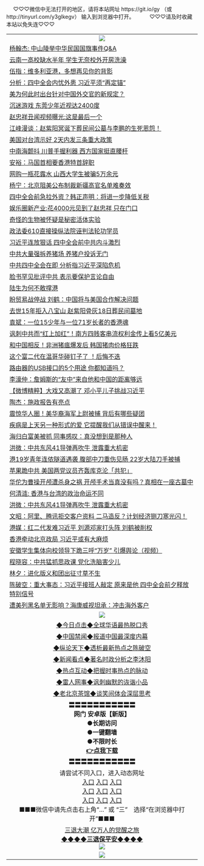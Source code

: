  <table>
　<tr>
♡♡♡微信中无法打开的地区，请将本站网址 https://git.io/gy （或 http://tinyurl.com/y3glkegv） 输入到浏览器中打开。 
　</tr>
　<tr>
♡♡♡请及时收藏本站以免失连♡♡♡
   </tr>
   <tr>
    <td align=center><img src="https://github.com/gyhhx/image-upload/blob/master/title1.jpg" /></td>
 </tr>
<tr><td align="left"><a href="https://xwood.fun/oo.aspx?name=c1086366&key=nqynnipsxfbxcbni&from=gy">杨翰杰: 中山陵举中华民国国旗事件Q&amp;A</a></td></tr>
<tr><td align="left"><a href="https://xwood.fun/oo.aspx?name=c1086410&key=nqynnipsxfbxcbni&from=gy">云南一高校缺水半年 学生无奈校外开房洗澡</a></td></tr>
<tr><td align="left"><a href="https://xwood.fun/oo.aspx?name=c1086417&key=nqynnipsxfbxcbni&from=gy">伍指：维多利亚港，多想再见你的背影</a></td></tr>
<tr><td align="left"><a href="https://xwood.fun/oo.aspx?name=c1086075&key=nqynnipsxfbxcbni&from=gy">分析：四中全会内忧外患 习近平须“再定锚”</a></td></tr>
<tr><td align="left"><a href="https://xwood.fun/oo.aspx?name=c1086367&key=nqynnipsxfbxcbni&from=gy">美为何此时出台针对中国外交官的新规定？</a></td></tr>
<tr><td align="left"><a href="https://xwood.fun/oo.aspx?name=c1086409&key=nqynnipsxfbxcbni&from=gy">沉迷游戏 东莞少年近视达2400度</a></td></tr>
<tr><td align="left"><a href="https://xwood.fun/oo.aspx?name=c1086330&key=nqynnipsxfbxcbni&from=gy">赵忠祥丑闻视频曝光:这是最后一个</a></td></tr>
<tr><td align="left"><a href="https://xwood.fun/oo.aspx?name=c1086319&key=nqynnipsxfbxcbni&from=gy">江峰漫谈：赵紫阳冥诞下葬民间公墓与李鹏的生死恩怨！</a></td></tr>
<tr><td align="left"><a href="https://xwood.fun/oo.aspx?name=c1086351&key=nqynnipsxfbxcbni&from=gy">美国对台湾示好 2天内发三条重大政策</a></td></tr>
<tr><td align="left"><a href="https://xwood.fun/oo.aspx?name=c1086224&key=nqynnipsxfbxcbni&from=gy">中南海颤抖 川普手握利器 西方国家挺直腰杆</a></td></tr>
<tr><td align="left"><a href="https://xwood.fun/oo.aspx?name=c1086396&key=nqynnipsxfbxcbni&from=gy">安裕：马国首相要香港特首辞职</a></td></tr>
<tr><td align="left"><a href="https://xwood.fun/oo.aspx?name=c1086379&key=nqynnipsxfbxcbni&from=gy">网购一瓶花露水 山西大学生被骗5万余元</a></td></tr>
<tr><td align="left"><a href="https://xwood.fun/oo.aspx?name=c1086233&key=nqynnipsxfbxcbni&from=gy">杨宁：北京阻美公布制裁新疆高官名单难奏效</a></td></tr>
<tr><td align="left"><a href="https://xwood.fun/oo.aspx?name=c1086345&key=nqynnipsxfbxcbni&from=gy">四中全会前急拉外资？韩正声明：将进一步降低关税</a></td></tr>
<tr><td align="left"><a href="https://xwood.fun/oo.aspx?name=c1086397&key=nqynnipsxfbxcbni&from=gy">娱乐圈新产业:花4000元见到了赵忠祥 只在门口</a></td></tr>
<tr><td align="left"><a href="https://xwood.fun/oo.aspx?name=c1086308&key=nqynnipsxfbxcbni&from=gy">奇怪的生物被怀疑是秘密活体实验</a></td></tr>
<tr><td align="left"><a href="https://xwood.fun/oo.aspx?name=c1086461&key=nqynnipsxfbxcbni&from=gy">政法委610直接操纵法院诬判法轮功学员</a></td></tr>
<tr><td align="left"><a href="https://xwood.fun/oo.aspx?name=c1086314&key=nqynnipsxfbxcbni&from=gy">习近平连放狠话 四中全会前中共内斗激烈</a></td></tr>
<tr><td align="left"><a href="https://xwood.fun/oo.aspx?name=c1086110&key=nqynnipsxfbxcbni&from=gy">中共大量强拆养猪场 养猪户投诉无门</a></td></tr>
<tr><td align="left"><a href="https://xwood.fun/oo.aspx?name=c1086438&key=nqynnipsxfbxcbni&from=gy">中共四中全会在即 分析指习近平深陷危机</a></td></tr>
<tr><td align="left"><a href="https://xwood.fun/oo.aspx?name=c1086340&key=nqynnipsxfbxcbni&from=gy">脸书罕见批评中共 表示要保护言论自由</a></td></tr>
<tr><td align="left"><a href="https://xwood.fun/oo.aspx?name=c1086362&key=nqynnipsxfbxcbni&from=gy">陆生为何不敢撑港</a></td></tr>
<tr><td align="left"><a href="https://xwood.fun/oo.aspx?name=c1086230&key=nqynnipsxfbxcbni&from=gy">盼贸易战停战 刘鹤：中国将与美国合作解决问题</a></td></tr>
<tr><td align="left"><a href="https://xwood.fun/oo.aspx?name=c1085808&key=nqynnipsxfbxcbni&from=gy">去世15年拒入八宝山 赵紫阳骨灰18日葬民间墓地</a></td></tr>
<tr><td align="left"><a href="https://xwood.fun/oo.aspx?name=c1086414&key=nqynnipsxfbxcbni&from=gy">袁斌：一位15少年与一位71岁长者的香港魂</a></td></tr>
<tr><td align="left"><a href="https://xwood.fun/oo.aspx?name=c1086346&key=nqynnipsxfbxcbni&from=gy">讽刺中共而“红上加红”！南方四贱客串流权利金传上看5亿美元</a></td></tr>
<tr><td align="left"><a href="https://xwood.fun/oo.aspx?name=c1086343&key=nqynnipsxfbxcbni&from=gy">和中国相反！非洲猪瘟爆发后 韩国猪肉价格狂跌</a></td></tr>
<tr><td align="left"><a href="https://xwood.fun/oo.aspx?name=c1086315&key=nqynnipsxfbxcbni&from=gy">这个富二代在温哥华碰钉子了 ！后悔不迭</a></td></tr>
<tr><td align="left"><a href="https://xwood.fun/oo.aspx?name=c1086298&key=nqynnipsxfbxcbni&from=gy">路由器的USB接口的5个用途 你都知道吗？</a></td></tr>
<tr><td align="left"><a href="https://xwood.fun/oo.aspx?name=c1086395&key=nqynnipsxfbxcbni&from=gy">李濠仲：詹姆斯的“友中”来自他和中国的距离够远</a></td></tr>
<tr><td align="left"><a href="https://xwood.fun/oo.aspx?name=c972947&key=nqynnipsxfbxcbni&from=gy">【微博精粹】大戏又高潮了 邓小平儿子挑战习近平 </a></td></tr>
<tr><td align="left"><a href="https://xwood.fun/oo.aspx?name=c1086394&key=nqynnipsxfbxcbni&from=gy">陶杰：施政报告有亮点</a></td></tr>
<tr><td align="left"><a href="https://xwood.fun/oo.aspx?name=c1086312&key=nqynnipsxfbxcbni&from=gy">震惊华人圈！美华裔海军上尉被捕 背后有哪些疑团</a></td></tr>
<tr><td align="left"><a href="https://xwood.fun/oo.aspx?name=c1086313&key=nqynnipsxfbxcbni&from=gy">疾病是上天另一种形式的爱 它提醒我们从错误中醒来！</a></td></tr>
<tr><td align="left"><a href="https://xwood.fun/oo.aspx?name=c1086220&key=nqynnipsxfbxcbni&from=gy">海归白富美被抓 同事感叹：真没想到是那种人</a></td></tr>
<tr><td align="left"><a href="https://xwood.fun/oo.aspx?name=c1086054&key=nqynnipsxfbxcbni&from=gy">洪微：中共东风41导弹再吹牛 泄露重大机密</a></td></tr>
<tr><td align="left"><a href="https://xwood.fun/oo.aspx?name=c1086223&key=nqynnipsxfbxcbni&from=gy">港19岁青年连侬隧道遇袭 腹部中刀重伤见肠 22岁大陆刀手被捕</a></td></tr>
<tr><td align="left"><a href="https://xwood.fun/oo.aspx?name=c1086229&key=nqynnipsxfbxcbni&from=gy">苹果跪中共 美国两党议员齐轰库克沦「共犯」</a></td></tr>
<tr><td align="left"><a href="https://xwood.fun/oo.aspx?name=c1086297&key=nqynnipsxfbxcbni&from=gy">华佗为曹操开颅遭杀身之祸 开颅手术当真没有吗？真相在一座古墓中</a></td></tr>
<tr><td align="left"><a href="https://xwood.fun/oo.aspx?name=c1086361&key=nqynnipsxfbxcbni&from=gy">何清涟: 香港与台湾的政治命运不同</a></td></tr>
<tr><td align="left"><a href="https://xwood.fun/oo.aspx?name=c1086324&key=nqynnipsxfbxcbni&from=gy">洪微：中共东风41导弹再吹牛 泄露重大机密</a></td></tr>
<tr><td align="left"><a href="https://xwood.fun/oo.aspx?name=c1076477&key=nqynnipsxfbxcbni&from=gy">文昭：阿里、腾讯拒交客户资料 二马造反？计划经济铡刀寒光闪！</a></td></tr>
<tr><td align="left"><a href="https://xwood.fun/oo.aspx?name=c951348&key=nqynnipsxfbxcbni&from=gy">港媒：红二代发难习近平 刘源邓家打头阵 刘鹤被削权</a></td></tr>
<tr><td align="left"><a href="https://xwood.fun/oo.aspx?name=c1085980&key=nqynnipsxfbxcbni&from=gy">香港牵动北京政局 习近平或有大麻烦</a></td></tr>
<tr><td align="left"><a href="https://xwood.fun/oo.aspx?name=c1086439&key=nqynnipsxfbxcbni&from=gy">安徽学生集体向校领导下跪三呼“万岁” 引爆舆论（视频）</a></td></tr>
<tr><td align="left"><a href="https://xwood.fun/oo.aspx?name=c1086352&key=nqynnipsxfbxcbni&from=gy">程晓容：中共猛抓思政课 党化洗脑害少儿</a></td></tr>
<tr><td align="left"><a href="https://xwood.fun/oo.aspx?name=c1086231&key=nqynnipsxfbxcbni&from=gy">林夕：进化版义和团出征寸草不生</a></td></tr>
<tr><td align="left"><a href="https://xwood.fun/oo.aspx?name=c1085843&key=nqynnipsxfbxcbni&from=gy">陈破空：重大事态：习近平接班人敲定 原来是他 四中全会前夕释放特别信号</a></td></tr>
<tr><td align="left"><a href="https://xwood.fun/oo.aspx?name=c1086347&key=nqynnipsxfbxcbni&from=gy">遭美列黑名单无影响？海康威视坦承：冲击海外客户</a></td></tr>


 <tr>
    <td align=center><img src="https://github.com/gyhhx/image-upload/blob/master/shipin.jpg" /></td>
  </tr>
 <tr>
   <td align=center> 
<a href="https://tru28th.xwood.fun/oo.aspx?name=c816850&key=nqynnipsxfbxcbni&from=gy&tag=9877">◆今日点击◆全球华语最热脱口秀</a><br/>
    </td>
  </tr>
  <tr>
  <td align=center>
<a href="https://tru28th.xwood.fun/oo.aspx?name=c816860&key=nqynnipsxfbxcbni&from=gy&tag=99733110">◆中国禁闻◆报道中国最深度内幕</a><br/>
   </tr>
  <tr>
     <td align=center>
<a href="https://tru28th.xwood.fun/oo.aspx?name=c816855&key=nqynnipsxfbxcbni&from=gy&tag=997110">◆纵论天下◆透析最新热点之陈破空</a><br/>
   </tr>
   <tr>
      <td align=center>
<a href="https://tru28th.xwood.fun/oo.aspx?name=c838308&key=nqynnipsxfbxcbni&from=gy&tag=9973110">◆新闻看点◆著名时政分析之李沐阳</a><br/>
   </tr>
   <tr>
     <td align=center>
<a href="https://tru28th.xwood.fun/oo.aspx?name=c816852&key=nqynnipsxfbxcbni&from=gy&tag=9733110">◆热点互动◆把握时事热点的脉动</a><br/>
   </tr>
   <tr>
      <td align=center>
<a href="https://tru28th.xwood.fun/oo.aspx?name=c816694&key=nqynnipsxfbxcbni&from=gy&tag=93310">◆雷人网事◆讽刺幽默的诙谐小品</a><br/>
   </tr>
   <tr>
    <td align=center>
<a href="https://tru28th.xwood.fun/oo.aspx?name=c816650&key=nqynnipsxfbxcbni&from=gy&tag=9973110">◆老北京茶馆◆谈笑间体会深层思考</a><br/>
   </tr>
  <tr>
    <td align=center>
 <b>〓〓〓〓〓〓〓〓〓〓〓<br/>网门 安卓版【新版】<br/> ●长期访问<br/> ●一键翻墙<br/>  ●不限时长<br/> 
 <a href="https://share.weiyun.com/5tym2kI">👉<b>点我下载</a><br/>〓〓〓〓〓〓〓〓〓〓〓<br/>
    </td>
    </tr>
   <tr>
    <td align=center>请尝试不同入口，进入动态网址<br/>
      <a href="https://s3.us-east-2.amazonaws.com/ogateo/show.htm">入口</a>
      <a href="https://s3.ca-central-1.amazonaws.com/ogatec/show.htm">入口</a>
      <a href="https://s3.ap-southeast-2.amazonaws.com/ogatey/show.htm">入口</a><br/>
      <a href="https://s3.ap-northeast-2.amazonaws.com/ogates/show.htm">入口</a>
      <a href="https://s3.eu-central-1.amazonaws.com/ogatef/show.htm">入口</a>
      <a href="https://s3.ap-south-1.amazonaws.com/ogatem/show.htm">入口</a><br/>
      <a href="https://s3-us-west-1.amazonaws.com/ogaten/show.htm">入口</a>
      <a href="https://s3.eu-west-2.amazonaws.com/ogatel/show.htm">入口</a>
      <a href="https://s3.ap-northeast-1.amazonaws.com/ogatet/show.htm">入口</a><br/>
      ■■■微信中请先点击右上角“...” 或 “三”　选择“在浏览器中打开”■■■<b><br/>
    </td>
  </tr>
  <tr>  
  <td align=center>
  <a href="https://tru28th.xwood.fun/oo.aspx?name=c894205&key=nqynnipsxfbxcbni&from=gy&tag=9973110">三退大潮 亿万人的觉醒之旅</a><br/>
      <a href="https://tru28th.xwood.fun/oo.aspx?name=ogQuit.aspx&key=nqynnipsxfbxcbni&from=gy"><b>◆◆◆◆三退保平安◆◆◆◆<br/></a>
      <img src="https://github.com/gyhhx/image-upload/blob/master/3t.jpg" /><br/>
      </td>
  </tr>
   <tr>
    <td align=center><img src="https://raw.githubusercontent.com/oGate2/Up/master/oGate_640.jpg"/></td>
  </tr>
</table>
